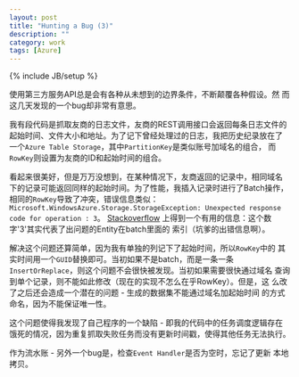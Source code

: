```yaml
---
layout: post
title: "Hunting a Bug (3)"
description: ""
category: work
tags: [Azure]
---
```

{% include JB/setup %}

使用第三方服务API总是会有各种从未想到的边界条件，不断颠覆各种假设。然
而这几天发现的一个bug却非常有意思。

我有段代码是抓取友商的日志文件，友商的REST调用接口会返回每条日志文件的
起始时间、文件大小和地址。为了记下曾经处理过的日志，我把历史纪录放在了
一个`Azure Table Storage`，其中`PartitionKey`是类似账号加域名的组合，
而`RowKey`则设置为友商的ID和起始时间的组合。

看起来很美好，但是万万没想到，在某种情况下，友商返回的记录中，相同域名
下的记录可能返回同样的起始时间。为了性能，我插入记录时进行了Batch操作，
相同的`RowKey`导致了冲突，错误信息类似：
`Microsoft.WindowsAzure.Storage.StorageException: Unexpected response
code for operation : 3`。
[Stackoverflow](https://stackoverflow.com/questions/19976862/unexpected-response-code-from-cloudtable-executebatch)
上得到一个有用的信息：这个数字'3'其实代表了出问题的Entity在batch里面的
索引（坑爹的出错信息啊）。

解决这个问题还算简单，因为我有单独的列记下了起始时间，所以`RowKey`中的
其实时间用一个`GUID`替换即可。当初如果不是batch，而是一条一条
`InsertOrReplace`，则这个问题不会很快被发现。当初如果需要很快通过域名
查询到单个记录，则不能如此修改（现在的实现不怎么在乎RowKey）。但是，这
么改了之后还会造成一个潜在的问题 - 生成的数据集不能通过域名加起始时间
的方式命名，因为不能保证唯一性。

这个问题使得我发现了自己程序的一个缺陷 - 即我的代码中的任务调度逻辑存在
饿死的情况，因为重复抓取失败任务而没有更新时间戳，使得其他任务无法执行。

作为流水账 - 另外一个bug是，检查`Event Handler`是否为空时，忘记了更新
本地拷贝。
